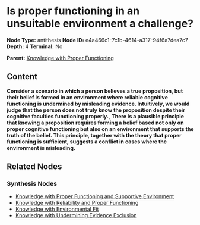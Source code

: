 # Is proper functioning in an unsuitable environment a challenge?

**Node Type:** antithesis
**Node ID:** e4a466c1-7c1b-4614-a317-94f6a7dea7c7
**Depth:** 4
**Terminal:** No

**Parent:** [Knowledge with Proper Functioning](knowledge-with-proper-functioning-synthesis-c0d84f54-4d9d-4583-bfe0-5bcecbb15051.md)

## Content

**Consider a scenario in which a person believes a true proposition, but their belief is formed in an environment where reliable cognitive functioning is undermined by misleading evidence. Intuitively, we would judge that the person does not truly know the proposition despite their cognitive faculties functioning properly.**, **There is a plausible principle that knowing a proposition requires forming a belief based not only on proper cognitive functioning but also on an environment that supports the truth of the belief. This principle, together with the theory that proper functioning is sufficient, suggests a conflict in cases where the environment is misleading.**

## Related Nodes

### Synthesis Nodes

- [Knowledge with Proper Functioning and Supportive Environment](knowledge-with-proper-functioning-and-supportive-environment-synthesis-3d890ed0-c751-41e3-b329-58d0abdc2e6e.md)
- [Knowledge with Reliability and Proper Functioning](knowledge-with-reliability-and-proper-functioning-synthesis-b158f1f6-2c6a-44d4-b294-a2a94825d19a.md)
- [Knowledge with Environmental Fit](knowledge-with-environmental-fit-synthesis-12b95f21-279b-46b0-9864-7859d0eb4734.md)
- [Knowledge with Undermining Evidence Exclusion](knowledge-with-undermining-evidence-exclusion-synthesis-de132280-36f4-4e2e-81d2-7c4a92634479.md)
